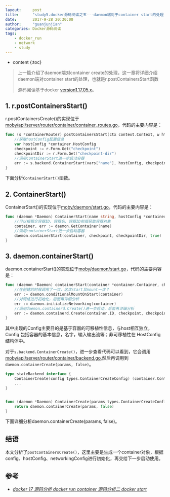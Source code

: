 ```yaml
---
layout:     post
title:      "study5.docker源码阅读之五---daemon端对于container start的处理 "
date:       2017-9-28 20:30:00 
author:     "guanjunjian"
categories: Docker源码阅读
tags:
    - docker_run
    - network
    - study
---
```


* content
{:toc}

> 上一篇介绍了daemon端对container create的处理，这一章将详细介绍daemon端对container start的处理，也就是r.postContainersStart函数
>  
> 源码阅读基于docker [version1.17.05.x](https://github.com/moby/moby/tree/17.05.x)。




## 1. r.postContainersStart()

r.postContainersCreate()的实现位于[moby/api/server/router/container/container_routes.go](https://github.com/moby/moby/blob/17.05.x/api/server/router/container/container_routes.go#L133#L172)，代码的主要内容是：

```go
func (s *containerRouter) postContainersStart(ctx context.Context, w http.ResponseWriter, r *http.Request, vars map[string]string) error {
	//获取hostConfig配置信息
	var hostConfig *container.HostConfig
	checkpoint := r.Form.Get("checkpoint")
	checkpointDir := r.Form.Get("checkpoint-dir")
	//调用ContainerStart进一步启动容器
	err := s.backend.ContainerStart(vars["name"], hostConfig, checkpoint, checkpointDir)
}
```

下面分析`ContainerStart()`函数。

## 2. ContainerStart()

ContainerStart()的实现位于[moby/daemon/start.go](https://github.com/moby/moby/blob/17.05.x/daemon/start.go#L21#L87)，代码的主要内容是：

```go
func (daemon *Daemon) ContainerStart(name string, hostConfig *containertypes.HostConfig, checkpoint string, checkpointDir string) error {
	//可以根据全容器ID、容器名、容器ID前缀获取容器对象
	container, err := daemon.GetContainer(name)
	//调用containerStart进一步启动容器
	daemon.containerStart(container, checkpoint, checkpointDir, true)
}
```

## 3. daemon.containerStart()

daemon.containerStart()的实现位于[moby/daemon/start.go](https://github.com/moby/moby/blob/17.05.x/daemon/start.go#L98#L198)，代码的主要内容是：

```go
func (daemon *Daemon) containerStart(container *container.Container, checkpoint string, checkpointDir string, resetRestartManager bool) (err error) {
	//在创建的时候调用了一次，这次start又mount一次？
	err := daemon.conditionalMountOnStart(container)
	//对网络进行初始化，后面再详细分析
	err := daemon.initializeNetworking(container)
	//调用daemon.containerd.Create()进一步启动，后面再详细分析
	err := daemon.containerd.Create(container.ID, checkpoint, checkpointDir, *spec, container.InitializeStdio, createOptions...)
}
```














其中出现的Config主要目的是基于容器的可移植性信息，与host相互独立，Config 包括容器的基本信息，名字，输入输出流等；非可移植性在 HostConfig 结构体中。

对于`s.backend.ContainerCreate()`，进一步查看代码可以看到，它会调用[moby/api/server/router/container/backend.go](https://github.com/moby/moby/blob/17.05.x/api/server/router/container/backend.go#L36),然后再调用到`daemon.containerCreate(params, false)`。

```go
type stateBackend interface {
	ContainerCreate(config types.ContainerCreateConfig) (container.ContainerCreateCreatedBody, error)
	...
}


func (daemon *Daemon) ContainerCreate(params types.ContainerCreateConfig) (containertypes.ContainerCreateCreatedBody, error) {
	return daemon.containerCreate(params, false)
}
```

下面详细分析daemon.containerCreate(params, false)。





## 结语

本文分析了`postContainersCreate()`，这里主要是生成一个container对象，根据config、hostConfig、networkingConfig进行初始化，再交给下一步启动使用。

## 参考

* *[docker 17 源码分析 docker run container 源码分析二 docker start](http://blog.csdn.net/zhonglinzhang/article/details/76435879)*
